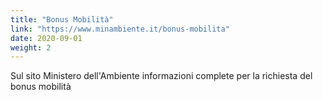 ```yaml
---
title: "Bonus Mobilità"
link: "https://www.minambiente.it/bonus-mobilita"
date: 2020-09-01
weight: 2
---
```


Sul sito Ministero dell'Ambiente informazioni complete per la richiesta del bonus mobilità
